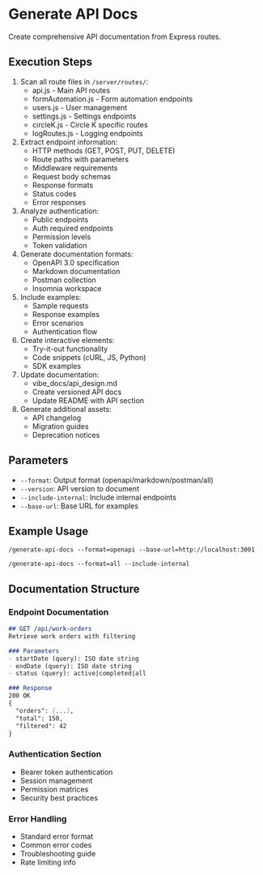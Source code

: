 # Generate API Docs

Create comprehensive API documentation from Express routes.

## Execution Steps

1. Scan all route files in `/server/routes/`:
   - api.js - Main API routes
   - formAutomation.js - Form automation endpoints
   - users.js - User management
   - settings.js - Settings endpoints
   - circleK.js - Circle K specific routes
   - logRoutes.js - Logging endpoints
2. Extract endpoint information:
   - HTTP methods (GET, POST, PUT, DELETE)
   - Route paths with parameters
   - Middleware requirements
   - Request body schemas
   - Response formats
   - Status codes
   - Error responses
3. Analyze authentication:
   - Public endpoints
   - Auth required endpoints
   - Permission levels
   - Token validation
4. Generate documentation formats:
   - OpenAPI 3.0 specification
   - Markdown documentation
   - Postman collection
   - Insomnia workspace
5. Include examples:
   - Sample requests
   - Response examples
   - Error scenarios
   - Authentication flow
6. Create interactive elements:
   - Try-it-out functionality
   - Code snippets (cURL, JS, Python)
   - SDK examples
7. Update documentation:
   - vibe_docs/api_design.md
   - Create versioned API docs
   - Update README with API section
8. Generate additional assets:
   - API changelog
   - Migration guides
   - Deprecation notices

## Parameters
- `--format`: Output format (openapi/markdown/postman/all)
- `--version`: API version to document
- `--include-internal`: Include internal endpoints
- `--base-url`: Base URL for examples

## Example Usage

```
/generate-api-docs --format=openapi --base-url=http://localhost:3001
```

```
/generate-api-docs --format=all --include-internal
```

## Documentation Structure

### Endpoint Documentation
```markdown
## GET /api/work-orders
Retrieve work orders with filtering

### Parameters
- startDate (query): ISO date string
- endDate (query): ISO date string
- status (query): active|completed|all

### Response
200 OK
{
  "orders": [...],
  "total": 150,
  "filtered": 42
}
```

### Authentication Section
- Bearer token authentication
- Session management
- Permission matrices
- Security best practices

### Error Handling
- Standard error format
- Common error codes
- Troubleshooting guide
- Rate limiting info
